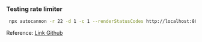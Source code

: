### Testing rate limiter

```bash
 npx autocannon -r 22 -d 1 -c 1 --renderStatusCodes http://localhost:8080/v1/health
```

Reference: [Link Github](https://github.com/sikozonpc/GopherSocial)
